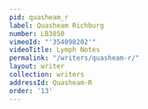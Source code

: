 ```yaml
---
pid: quasheam_r
label: Quasheam Richburg
number: LB3850
vimeoId: "'354098202'"
videoTitle: Lymph Notes
permalink: "/writers/quasheam-r/"
layout: writer
collection: writers
addressId: Quasheam-R
order: '13'
---
```

